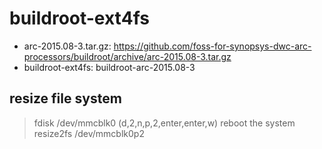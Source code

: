 # buildroot-ext4fs

- arc-2015.08-3.tar.gz: https://github.com/foss-for-synopsys-dwc-arc-processors/buildroot/archive/arc-2015.08-3.tar.gz
- buildroot-ext4fs: buildroot-arc-2015.08-3

## resize file system
> fdisk /dev/mmcblk0
> (d,2,n,p,2,enter,enter,w)
> reboot the system
> resize2fs /dev/mmcblk0p2 

